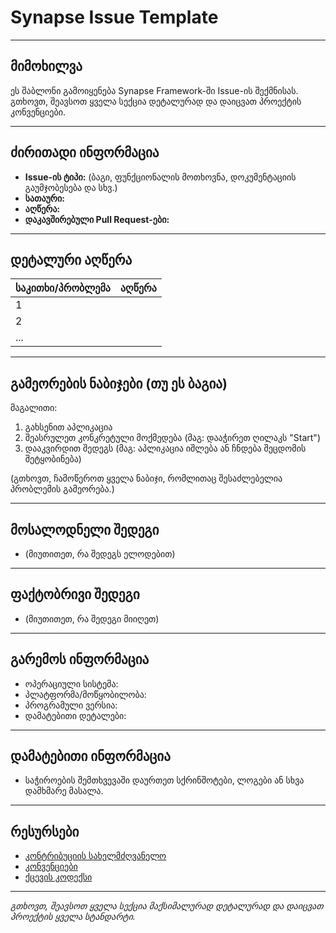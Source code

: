 # Synapse Issue Template

---

## მიმოხილვა

ეს შაბლონი გამოიყენება Synapse Framework-ში Issue-ის შექმნისას. გთხოვთ, შეავსოთ ყველა სექცია დეტალურად და დაიცვათ პროექტის კონვენციები.

---

## ძირითადი ინფორმაცია

- **Issue-ის ტიპი:** (ბაგი, ფუნქციონალის მოთხოვნა, დოკუმენტაციის გაუმჯობესება და სხვ.)
- **სათაური:**
- **აღწერა:**
- **დაკავშირებული Pull Request-ები:**

---

## დეტალური აღწერა

| საკითხი/პრობლემა | აღწერა |
|------------------|--------|
| 1                |        |
| 2                |        |
| ...              |        |

---

## გამეორების ნაბიჯები (თუ ეს ბაგია)

მაგალითი:
1. გახსენით აპლიკაცია
2. შეასრულეთ კონკრეტული მოქმედება (მაგ: დააჭირეთ ღილაკს "Start")
3. დააკვირდით შედეგს (მაგ: აპლიკაცია იშლება ან ჩნდება შეცდომის შეტყობინება)

(გთხოვთ, ჩამოწეროთ ყველა ნაბიჯი, რომლითაც შესაძლებელია პრობლემის გამეორება.)

---

## მოსალოდნელი შედეგი

- (მიუთითეთ, რა შედეგს ელოდებით)

---

## ფაქტობრივი შედეგი

- (მიუთითეთ, რა შედეგი მიიღეთ)

---

## გარემოს ინფორმაცია

- ოპერაციული სისტემა:
- პლატფორმა/მოწყობილობა:
- პროგრამული ვერსია:
- დამატებითი დეტალები:

---

## დამატებითი ინფორმაცია

- საჭიროების შემთხვევაში დაურთეთ სქრინშოტები, ლოგები ან სხვა დამხმარე მასალა.

---

## რესურსები

- [კონტრიბუციის სახელმძღვანელო](contributing_guide.md)
- [კონვენციები](../convention/convention_index.md)
- [ქცევის კოდექსი](code_of_conduct.md)

---

_გთხოვთ, შეავსოთ ყველა სექცია მაქსიმალურად დეტალურად და დაიცვათ პროექტის ყველა სტანდარტი._
